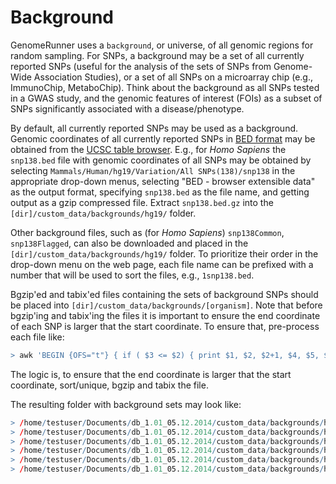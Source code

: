 


Background
==========

GenomeRunner uses a `background`, or universe, of all genomic regions for random sampling. For SNPs, a background may be a set of all currently reported SNPs (useful for the analysis of the sets of SNPs from Genome-Wide Association Studies), or a set of all SNPs on a microarray chip (e.g., ImmunoChip, MetaboChip). Think about the background as all SNPs tested in a GWAS study, and the genomic features of interest (FOIs) as a subset of SNPs significantly associated with a disease/phenotype.

By default, all currently reported SNPs may be used as a background. Genomic coordinates of all currently reported SNPs in [BED format](http://genome.ucsc.edu/FAQ/FAQformat.html#format1) may be obtained from the [UCSC table browser](http://genome.ucsc.edu/cgi-bin/hgTables?command=start). E.g., for *Homo Sapiens* the `snp138.bed` file with genomic coordinates of all SNPs may be obtained by selecting `Mammals/Human/hg19/Variation/All SNPs(138)/snp138` in the appropriate drop-down menus, selecting "BED - browser extensible data" as the output format, specifying `snp138.bed` as the file name, and getting output as a 
gzip compressed file. Extract `snp138.bed.gz` into the `[dir]/custom_data/backgrounds/hg19/` folder. 

Other background files, such as (for *Homo Sapiens*) `snp138Common`, `snp138Flagged`, can also be downloaded and placed in the `[dir]/custom_data/backgrounds/hg19/` folder. To prioritize their order in the drop-down menu on the web page, each file name can be prefixed with a number that will be used to sort the files, e.g., `1snp138.bed`.

Bgzip'ed and tabix'ed files containing the sets of background SNPs should be placed into `[dir]/custom_data/backgrounds/[organism]`. Note that before bgzip'ing and tabix'ing the files it is important to ensure the end coordinate of each SNP is larger that the start coordinate. To ensure that, pre-process each file like:


```r
> awk 'BEGIN {OFS="t"} { if ( $3 <= $2) { print $1, $2, $2+1, $4, $5, $6 } else { print $0 } }' snp138.bed | sort -k1,1 -k2,2n -k3,3n | uniq > 1snp138+.bed && bgzip 1snp138+.bed && tabix 1snp138+.bed.gz
```


The logic is, to ensure that the end coordinate is larger that the start coordinate, sort/unique, bgzip and tabix the file.

The resulting folder with background sets may look like:


```r
> /home/testuser/Documents/db_1.01_05.12.2014/custom_data/backgrounds/hg19/1snp138+.bed.gz
> /home/testuser/Documents/db_1.01_05.12.2014/custom_data/backgrounds/hg19/1snp138+.bed.gz.tbi
> /home/testuser/Documents/db_1.01_05.12.2014/custom_data/backgrounds/hg19/2snp138Common.bed.gz
> /home/testuser/Documents/db_1.01_05.12.2014/custom_data/backgrounds/hg19/2snp138Common.bed.gz.tbi
> /home/testuser/Documents/db_1.01_05.12.2014/custom_data/backgrounds/hg19/3snp138Flagged.bed.gz
> /home/testuser/Documents/db_1.01_05.12.2014/custom_data/backgrounds/hg19/3snp138Flagged.bed.gz
```

